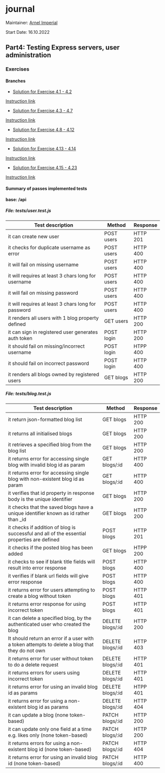 # journal

Maintainer: [Arnel Imperial](https://github.com/aiotrope/)

Start Date: 16.10.2022

## Part4: Testing Express servers, user administration

### Exercises

#### Branches

- [Solution for Exercise 4.1 - 4.2](https://github.com/aiotrope/journal/tree/4.1)

[Instruction link](https://fullstackopen.com/en/part4/structure_of_backend_application_introduction_to_testing#exercises-4-1-4-2)

- [Solution for Exercise 4.3 - 4.7](https://github.com/aiotrope/journal/tree/4.3)

[Instruction link](https://fullstackopen.com/en/part4/structure_of_backend_application_introduction_to_testing#exercises-4-3-4-7)

- [Solution for Exercise 4.8 - 4.12](https://github.com/aiotrope/journal/tree/4.8)

[Instruction link](https://fullstackopen.com/en/part4/testing_the_backend#exercises-4-8-4-12)

- [Solution for Exercise 4.13 - 4.14](https://github.com/aiotrope/journal/tree/4.13)

[Instruction link](https://fullstackopen.com/en/part4/testing_the_backend#exercises-4-13-4-14)

- [Solution for Exercise 4.15 - 4.23](https://github.com/aiotrope/journal/tree/4.15)

[Instruction link](https://fullstackopen.com/en/part4/token_authentication#exercises-4-15-4-23)

#### Summary of passes implemented tests

**base: /api**

##### File: tests/user.test.js

| Test description                                    | Method     | Response |
|-----------------------------------------------------|------------|----------|
| it can create new user                              | POST users | HTTP 201 |
| it checks for duplicate username as error           | POST users | HTTP 400 |
| it will fail on missing username                    | POST users | HTTP 400 |
| it will requires at least 3 chars long for username | POST users | HTTP 400 |
| it will fail on missing password                    | POST users | HTTP 400 |
| it will requires at least 3 chars long for password | POST users | HTTP 400 |
| it renders all users with 1 blog property defined   | GET users  | HTTP 200 |
| it can sign in registered user generates auth token | POST login | HTTP 200 |
| it should fail on missing/incorrect username        | POST login | HTPP 400 |
| it should fail on incorrect password                | POST login | HTTP 400 |
| it renders all blogs owned by registered users      | GET blogs  | HTTP 200 |

##### File: tests/blog.test.js

| Test description                                                                                | Method           | Response |
|-------------------------------------------------------------------------------------------------|------------------|----------|
| it return json-formatted blog list                                                              | GET blogs        | HTTP 200 |
| it returns all initialised blogs                                                                | GET blogs        | HTTP 200 |
| it retrieves a specified blog from the blog list                                                | GET blogs        | HTTP 200 |
| it returns error for accessing single blog with invalid blog id as param                        | GET blogs/:id    | HTTP 400 |
| it returns error for accessing single blog with non-existent blog id as param                   | GET blogs/:id    | HTTP 400 |
| it verifies that id property in response body is the unique identifier                          | GET blogs        | HTTP 200 |
| it checks that the saved blogs have a unique identifier known as id rather than _id             | GET blogs        | HTTP 200 |
| it checks if addition of blog is successful and all of the essential properties are defined     | POST blogs       | HTTP 201 |
| it checks if the posted blog has been added                                                     | GET blogs        | HTPP 200 |
| it checks to see if blank title fields will result into error response                          | POST blogs       | HTTP 400 |
| it verifies if blank url fields will give error response                                        | POST blogs       | HTTP 400 |
| it returns error for users attempting to create a blog without token                            | POST blogs       | HTTP 401 |
| it returns error response for using incorrect token                                             | POST blogs       | HTTP 401 |
| it can delete a specified blog, by the authenticated user who created the blog                  | DELETE blogs/:id | HTTP 200 |
| It should return an error if a user with a token attempts to delete a blog that they do not own | DELETE blogs/:id | HTTP 403 |
| it returns error for user without token to do a delete request                                  | DELETE blogs/:id | HTTP 401 |
| it returns errors for users using incorrect token                                               | DELETE blogs/:id | HTTP 401 |
| it returns error for using an invalid blog id as params                                         | DELETE blogs/:id | HTPP 401 |
| it returns error for using a non-existent blog id as params                                     | DELETE blogs/:id | HTTP 404 |
| it can update a blog (none token-based)                                                         | PATCH blogs/:id  | HTTP 200 |
| it can update only one field at a time e.g. likes only (none token-based)                       | PATCH blogs/:id  | HTTP 200 |
| it returns errors for using a non-existent blog id (none token-based)                           | PATCH blogs/:id  | HTTP 404 |
| it returns error for using an invalid blog id (none token-based)                                | PATCH blogs/:id  | HTTP 400 |